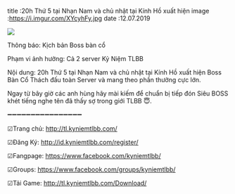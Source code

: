 title :20h Thứ 5 tại Nhạn Nam và chủ nhật tại Kính Hồ xuất hiện 
image :https://i.imgur.com/XYcyhFy.jpg
date  :12.07.2019

![](https://i.imgur.com/XYcyhFy.jpg)

Thông báo: Kịch bản Boss bàn cổ

Phạm vi ảnh hưởng: Cả 2 server Kỷ Niệm TLBB

Nội dung: 20h Thứ 5 tại Nhạn Nam và chủ nhật tại Kính Hồ xuất hiện Boss Bàn Cổ Thách đấu toàn Server và mang theo phần thưởng cực lớn. 

Ngay từ bây giờ các anh hùng hãy mài kiếm để chuẩn bị tiếp đón Siêu BOSS khét tiếng nghe tên đã thấy sợ trong giới TLBB 😇.

➖➖➖➖➖➖➖➖➖➖➖➖➖➖➖➖

☑Trang chủ: http://tl.kyniemtlbb.com/

☑Đăng Ký: http://id.kyniemtlbb.com/register/

☑Fangpage: https://www.facebook.com/kyniemtlbb/

☑Groups: https://www.facebook.com/groups/kyniemtlbb/

☑Tải Game: http://tl.kyniemtlbb.com/Download/

